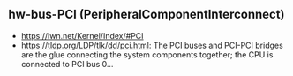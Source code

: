 ## hw-bus-PCI (PeripheralComponentInterconnect)

- https://lwn.net/Kernel/Index/#PCI
- https://tldp.org/LDP/tlk/dd/pci.html: The PCI buses and PCI-PCI bridges are the glue connecting the system components together; the CPU is connected to PCI bus 0...
